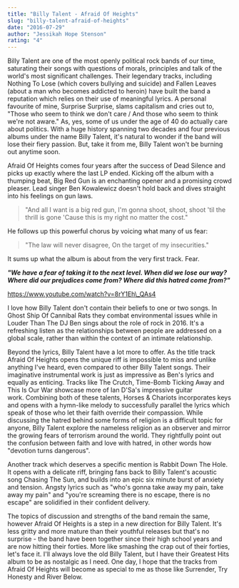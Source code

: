 ```yaml
---
title: "Billy Talent - Afraid Of Heights"
slug: "billy-talent-afraid-of-heights"
date: "2016-07-29"
author: "Jessikah Hope Stenson"
rating: "4"
---
```


Billy Talent are one of the most openly political rock bands of our time, saturating their songs with questions of morals, principles and talk of the world's most significant challenges. Their legendary tracks, including Nothing To Lose (which covers bullying and suicide) and Fallen Leaves (about a man who becomes addicted to heroin) have built the band a reputation which relies on their use of meaningful lyrics. A personal favourite of mine, Surprise Surprise, slams capitalism and cries out to, "Those who seem to think we don't care / And those who seem to think we're not aware." As, yes, some of us under the age of 40 do actually care about politics. With a huge history spanning two decades and four previous albums under the name Billy Talent, it's natural to wonder if the band will lose their fiery passion. But, take it from me, Billy Talent won't be burning out anytime soon.

Afraid Of Heights comes four years after the success of Dead Silence and picks up exactly where the last LP ended. Kicking off the album with a thumping beat, Big Red Gun is an enchanting opener and a promising crowd pleaser. Lead singer Ben Kowalewicz doesn't hold back and dives straight into his feelings on gun laws.

> "And all I want is a big red gun, I'm gonna shoot, shoot, shoot 'til the thrill is gone 'Cause this is my right no matter the cost."

He follows up this powerful chorus by voicing what many of us fear:

> "The law will never disagree, On the target of my insecurities."

It sums up what the album is about from the very first track. Fear.

_**"We have a fear of taking it to the next level. When did we lose our way? Where did our prejudices come from? Where did this hatred come from?"**_

https://www.youtube.com/watch?v=8rY1Eh\_QAs4

I love how Billy Talent don't contain their beliefs to one or two songs. In Ghost Ship Of Cannibal Rats they combat environmental issues while in Louder Than The DJ Ben sings about the role of rock in 2016. It's a refreshing listen as the relationships between people are addressed on a global scale, rather than within the context of an intimate relationship.

Beyond the lyrics, Billy Talent have a lot more to offer. As the title track Afraid Of Heights opens the unique riff is impossible to miss and unlike anything I've heard, even compared to other Billy Talent songs. Their imaginative instrumental work is just as impressive as Ben's lyrics and equally as enticing. Tracks like The Crutch, Time-Bomb Ticking Away and This Is Our War showcase more of Ian D'Sa's impressive guitar work. Combining both of these talents, Horses & Chariots incorporates keys and opens with a hymn-like melody to successfully parallel the lyrics which speak of those who let their faith override their compassion. While discussing the hatred behind some forms of religion is a difficult topic for anyone, Billy Talent explore the nameless religion as an observer and mirror the growing fears of terrorism around the world. They rightfully point out the confusion between faith and love with hatred, in other words how "devotion turns dangerous".

Another track which deserves a specific mention is Rabbit Down The Hole. It opens with a delicate riff, bringing fans back to Billy Talent's acoustic song Chasing The Sun, and builds into an epic six minute burst of anxiety and tension. Angsty lyrics such as "who's gonna take away my pain, take away my pain" and "you're screaming there is no escape, there is no escape" are solidified in their confident delivery.

The topics of discussion and strengths of the band remain the same, however Afraid Of Heights is a step in a new direction for Billy Talent. It's less gritty and more mature than their youthful releases but that's no surprise - the band have been together since their high school years and are now hitting their forties. More like smashing the crap out of their forties, let's face it. I'll always love the old Billy Talent, but I have their Greatest Hits album to be as nostalgic as I need. One day, I hope that the tracks from Afraid Of Heights will become as special to me as those like Surrender, Try Honesty and River Below.

